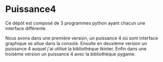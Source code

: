 # Puissance4
Ce dépôt est composé de 3 programmes python ayant chacun une interface différente.

Nous avons dans une première version, un puissance 4 où sont interface graphique se situe dans la console.
Ensuite en deuxième version un puissance 4 auquel j'ai utilisé la bibliothèque tkinter.
Enfin dans une troisème version un puissance 4 avec la bibliothèque pygame.
